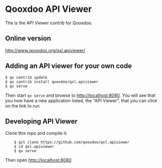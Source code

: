 # Qooxdoo API Viewer

The is the API Viewer contrib for Qooxdoo. 

## Online version

http://www.qooxdoo.org/qxl.apiviewer/ 

## Adding an API viewer for your own code
```
$ qx contrib update
$ qx contrib install qooxdoo/qxl.apiviewer
$ qx serve 
```
Then start `qx serve` and browse to [http://localhost:8080](http://localhost:8080).  You will see that you now have a new application listed, the "API Viewer", that you can click on the link to run

## Developing API Viewer
Clone this repo and compile it:

```
    $ git clone https://github.com/qooxdoo/qxl.apiviewer
    $ cd qxl.apiviewer
    $ qx serve
```
Then open [http://localhost:8080](http://localhost:8080)


